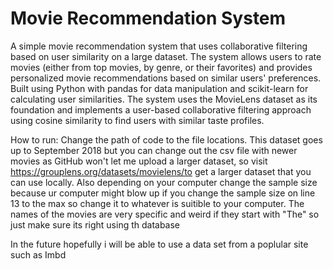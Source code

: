 # Movie Recommendation System

A simple movie recommendation system that uses collaborative filtering based on user similarity on a large dataset. The system allows users to rate movies (either from top movies, by genre, or their favorites) and provides personalized movie recommendations based on similar users' preferences. Built using Python with pandas for data manipulation and scikit-learn for calculating user similarities. The system uses the MovieLens dataset as its foundation and implements a user-based collaborative filtering approach using cosine similarity to find users with similar taste profiles.

How to run: Change the path of code to the file locations. This dataset goes up to September 2018 but you can change out the csv file with newer movies as GitHub won't let me upload a larger dataset, so visit https://grouplens.org/datasets/movielens/to get a larger dataset that you can use locally. Also depending on your computer change the sample size because ur computer might blow up if you change the sample size on line 13 to the max so change it to whatever is suitible to your computer. The names of the movies are very specific and weird if they start with "The" so just make sure its right using th database

In the future hopefully i will be able to use a data set from a poplular site such as Imbd
